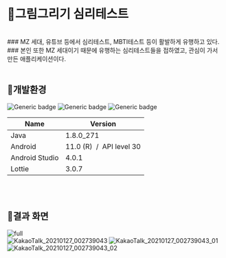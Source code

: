 # :art:그림그리기 심리테스트   

<br>   
### MZ 세대, 유튜브 등에서 심리테스트, MBTI테스트 등이 활발하게 유행하고 있다.     
### 본인 또한 MZ 세대이기 때문에 유행하는 심리테스트들을 접하였고, 관심이 가서 만든 애플리케이션이다.    

<br>
<br>

## :hammer:개발환경
![Generic badge](https://img.shields.io/badge/platform-Mobile-green.svg) ![Generic badge](https://img.shields.io/badge/OS-Android-brightgreen.svg)
![Generic badge](https://img.shields.io/badge/language-Java-red.svg)  

<table class="tg">
<thead>
  <tr>
    <th class="tg-0pky">Name</th>
    <th class="tg-0pky">Version</th>
  </tr>
</thead>
<tbody>
  <tr>
    <td class="tg-ncd7">Java</td>
    <td class="tg-0pky">1.8.0_271</td>
  </tr>
  <tr>
    <td class="tg-ncd7">Android</td>
    <td class="tg-0pky">11.0 (R)&nbsp;&nbsp;/&nbsp;&nbsp;API level 30</td>
  </tr>
  <tr>
    <td class="tg-ncd7">Android Studio</td>
    <td class="tg-0pky">4.0.1</td>
  </tr>
  <tr>
    <td class="tg-0lax">Lottie</td>
    <td class="tg-0lax">3.0.7</td>
  </tr>
</tbody>
</table>

<br><br>
## :triangular_flag_on_post:결과 화면

![full](https://user-images.githubusercontent.com/56735744/105862126-ca15f500-6032-11eb-8733-4e8ef91fc5ab.gif)    
![KakaoTalk_20210127_002739043](https://user-images.githubusercontent.com/56735744/105866341-3b57a700-6037-11eb-8f2f-dba5cecc798d.jpg)  ![KakaoTalk_20210127_002739043_01](https://user-images.githubusercontent.com/56735744/105866334-3a267a00-6037-11eb-85dc-3c143ac3bd57.jpg)  ![KakaoTalk_20210127_002739043_02](https://user-images.githubusercontent.com/56735744/105866339-3abf1080-6037-11eb-89ee-cf37ac7e5460.jpg)

